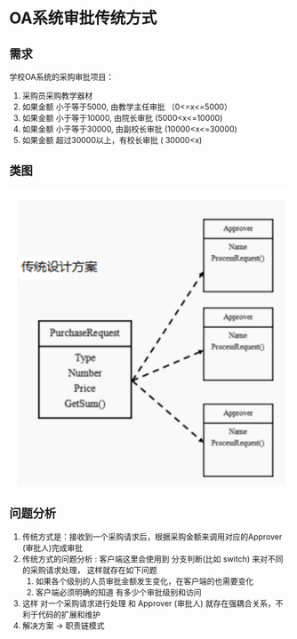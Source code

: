 # OA系统审批传统方式

## 需求

学校OA系统的采购审批项目：

1) 采购员采购教学器材
2) 如果金额 小于等于5000, 由教学主任审批 （0<=x<=5000）
3) 如果金额 小于等于10000, 由院长审批 (5000<x<=10000)
4) 如果金额 小于等于30000, 由副校长审批 (10000<x<=30000)
5) 如果金额 超过30000以上，有校长审批 ( 30000<x)

## 类图

![img.png](../../../../resources/picture/img87.png)

## 问题分析

1) 传统方式是：接收到一个采购请求后，根据采购金额来调用对应的Approver (审批人)完成审批
2) 传统方式的问题分析 : 客户端这里会使用到 分支判断(比如 switch) 来对不同的采购请求处理， 这样就存在如下问题
    1) 如果各个级别的人员审批金额发生变化，在客户端的也需要变化
    2) 客户端必须明确的知道 有多少个审批级别和访问
3) 这样 对一个采购请求进行处理 和 Approver (审批人) 就存在强耦合关系，不利于代码的扩展和维护
4) 解决方案 -> 职责链模式